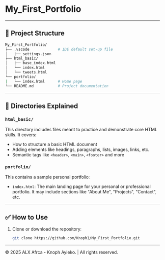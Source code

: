 # My_First_Portfolio

---

## 📁 Project Structure

```bash
My_First_Portfolio/
├── .vscode             # IDE default set-up file
│   ├── settings.json
├── html_basic/
│   ├── base_index.html
│   └── index.html
│   └── tweets.html
└── portfolio/
|   └── index.html      # Home page
└── README.md           # Project documentation
```

---

## 📂 Directories Explained

### `html_basic/`
This directory includes files meant to practice and demonstrate core HTML skills. It covers:
- How to structure a basic HTML document
- Adding elements like headings, paragraphs, lists, images, links, etc.
- Semantic tags like `<header>`, `<main>`, `<footer>` and more

### `portfolio/`
This contains a sample personal portfolio:
- `index.html`: The main landing page for your personal or professional portfolio. It may include sections like "About Me", "Projects", "Contact", etc.

---

## ✅ How to Use

1. Clone or download the repository:
   ```bash
   git clone https://github.com/Knoph1/My_First_Portfolio.git

---

<p>&copy; 2025 ALX Afrca - Knoph Ayieko. | All rights reserved.</p>
